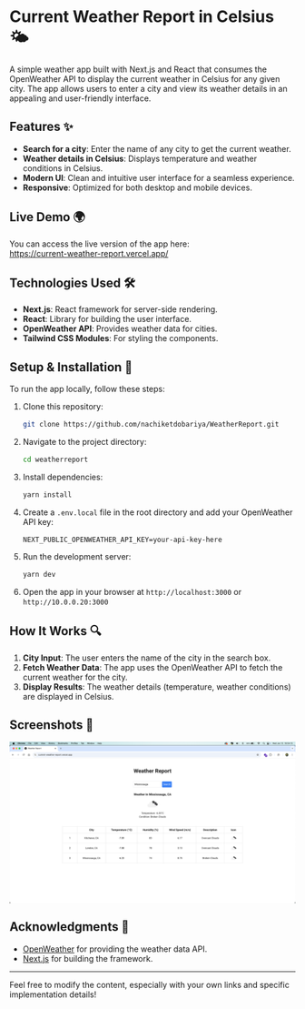 # Current Weather Report in Celsius 🌤️

A simple weather app built with Next.js and React that consumes the OpenWeather API to display the current weather in Celsius for any given city. The app allows users to enter a city and view its weather details in an appealing and user-friendly interface.

## Features ✨
- **Search for a city**: Enter the name of any city to get the current weather.
- **Weather details in Celsius**: Displays temperature and weather conditions in Celsius.
- **Modern UI**: Clean and intuitive user interface for a seamless experience.
- **Responsive**: Optimized for both desktop and mobile devices.
  
## Live Demo 🌍
You can access the live version of the app here:  
https://current-weather-report.vercel.app/

## Technologies Used 🛠️
- **Next.js**: React framework for server-side rendering.
- **React**: Library for building the user interface.
- **OpenWeather API**: Provides weather data for cities.
- **Tailwind CSS Modules**: For styling the components.
  
## Setup & Installation 🚀
To run the app locally, follow these steps:

1. Clone this repository:
   ```bash
   git clone https://github.com/nachiketdobariya/WeatherReport.git
   ```

2. Navigate to the project directory:
   ```bash
   cd weatherreport
   ```

3. Install dependencies:
   ```bash
   yarn install
   ```

4. Create a `.env.local` file in the root directory and add your OpenWeather API key:
   ```
   NEXT_PUBLIC_OPENWEATHER_API_KEY=your-api-key-here
   ```

5. Run the development server:
   ```bash
   yarn dev
   ```

6. Open the app in your browser at `http://localhost:3000` or `http://10.0.0.20:3000`

## How It Works 🔍
1. **City Input**: The user enters the name of the city in the search box.
2. **Fetch Weather Data**: The app uses the OpenWeather API to fetch the current weather for the city.
3. **Display Results**: The weather details (temperature, weather conditions) are displayed in Celsius.

## Screenshots 📸

<div style="display: flex; overflow-x: auto; white-space: nowrap; gap: 10">
  <img className="w-full" src="screenshot/Screenshot1.png" alt="Screenshot 1">
  <img className="w-full" src="screenshot/Screenshot2.png" alt="Screenshot 2">
</div>

## Acknowledgments 🙏
- [OpenWeather](https://openweathermap.org/current) for providing the weather data API.
- [Next.js](https://nextjs.org/) for building the framework.
  
---

Feel free to modify the content, especially with your own links and specific implementation details!
